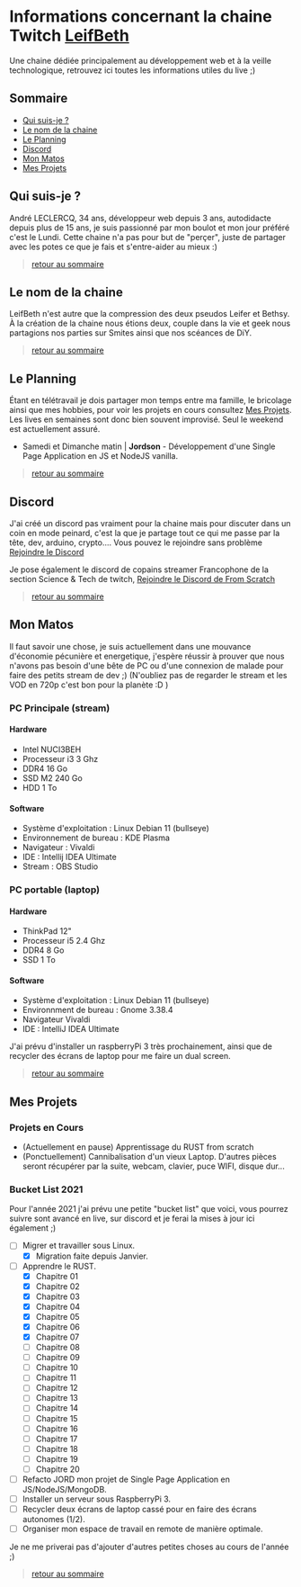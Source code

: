 # Informations concernant la chaine Twitch [LeifBeth](https://twitch.tv/leifbeth)
Une chaine dédiée principalement au développement web et à la veille technologique, retrouvez ici toutes les informations utiles du live ;)

## Sommaire
* [Qui suis-je ?](#qui-suis-je-)
* [Le nom de la chaine](#le-nom-de-la-chaine)
* [Le Planning](#le-planning)
* [Discord](#discord)
* [Mon Matos](#mon-matos)
* [Mes Projets](#mes-projets)

## Qui suis-je ?
André LECLERCQ, 34 ans, développeur web depuis 3 ans, autodidacte depuis plus de 15 ans, je suis passionné par mon boulot et mon jour préféré c'est le Lundi. Cette chaine n'a pas pour but de "perçer", juste de partager avec les potes ce que je fais et s'entre-aider au mieux :)
> [retour au sommaire](#sommaire)

## Le nom de la chaine
LeifBeth n'est autre que la compression des deux pseudos Leifer et Bethsy. À la création de la chaine nous étions deux, couple dans la vie et geek nous partagions nos parties sur Smites ainsi que nos scéances de DiY.
> [retour au sommaire](#sommaire)

## Le Planning
Étant en télétravail je dois partager mon temps entre ma famille, le bricolage ainsi que mes hobbies, pour voir les projets en cours consultez [Mes Projets](#mes-projets). Les lives en semaines sont donc bien souvent improvisé. Seul le weekend est actuellement assuré.
* Samedi et Dimanche matin | **Jordson** - Développement d'une Single Page Application en JS et NodeJS vanilla.
> [retour au sommaire](#sommaire)

## Discord
J'ai créé un discord pas vraiment pour la chaine mais pour discuter dans un coin en mode peinard, c'est la que je partage tout ce qui me passe par la tête, dev, arduino, crypto.... Vous pouvez le rejoindre sans problème [Rejoindre le Discord](https://discord.gg/PPAMxgY)

Je pose également le discord de copains streamer Francophone de la section Science & Tech de twitch, [Rejoindre le Discord de From Scratch](https://discord.gg/45f3kWUUsf)
> [retour au sommaire](#sommaire)

## Mon Matos
Il faut savoir une chose, je suis actuellement dans une mouvance d'économie pécunière et energetique, j'espère réussir à prouver que nous n'avons pas besoin d'une bête de PC ou d'une connexion de malade pour faire des petits stream de dev ;) (N'oubliez pas de regarder le stream et les VOD en 720p c'est bon pour la planète :D ) 

### PC Principale (stream)
#### Hardware
* Intel NUCI3BEH
* Processeur i3 3 Ghz
* DDR4 16 Go
* SSD M2 240 Go
* HDD 1 To

#### Software
* Système d'exploitation : Linux Debian 11 (bullseye)
* Environnement de bureau : KDE Plasma
* Navigateur : Vivaldi
* IDE : Intellij IDEA Ultimate
* Stream : OBS Studio

### PC portable (laptop)
#### Hardware
* ThinkPad 12"
* Processeur i5 2.4 Ghz
* DDR4 8 Go
* SSD 1 To

#### Software
* Système d'exploitation : Linux Debian 11 (bullseye)
* Environnment de bureau : Gnome 3.38.4
* Navigateur Vivaldi
* IDE : IntelliJ IDEA Ultimate

J'ai prévu d'installer un raspberryPi 3 très prochainement, ainsi que de recycler des écrans de laptop pour me faire un dual screen.
> [retour au sommaire](#sommaire)

## Mes Projets
### Projets en Cours
- (Actuellement en pause) Apprentissage du RUST from scratch
- (Ponctuellement) Cannibalisation d'un vieux Laptop. D'autres pièces seront récupérer par la suite, webcam, clavier, puce WIFI, disque dur...

### Bucket List 2021
Pour l'année 2021 j'ai prévu une petite "bucket list" que voici, vous pourrez suivre sont avancé en live, sur discord et je ferai la mises à jour ici également ;)
- [ ] Migrer et travailler sous Linux.
  - [x] Migration faite depuis Janvier.
- [ ] Apprendre le RUST.
  - [x] Chapitre 01
  - [x] Chapitre 02
  - [x] Chapitre 03
  - [x] Chapitre 04
  - [x] Chapitre 05
  - [x] Chapitre 06
  - [x] Chapitre 07
  - [ ] Chapitre 08
  - [ ] Chapitre 09
  - [ ] Chapitre 10
  - [ ] Chapitre 11
  - [ ] Chapitre 12
  - [ ] Chapitre 13
  - [ ] Chapitre 14
  - [ ] Chapitre 15
  - [ ] Chapitre 16
  - [ ] Chapitre 17
  - [ ] Chapitre 18
  - [ ] Chapitre 19
  - [ ] Chapitre 20
- [ ] Refacto JORD mon projet de Single Page Application en JS/NodeJS/MongoDB.
- [ ] Installer un serveur sous RaspberryPi 3.
- [ ] Recycler deux écrans de laptop cassé pour en faire des écrans autonomes (1/2).
- [ ] Organiser mon espace de travail en remote de manière optimale.

Je ne me priverai pas d'ajouter d'autres petites choses au cours de l'année ;)
> [retour au sommaire](#sommaire)
